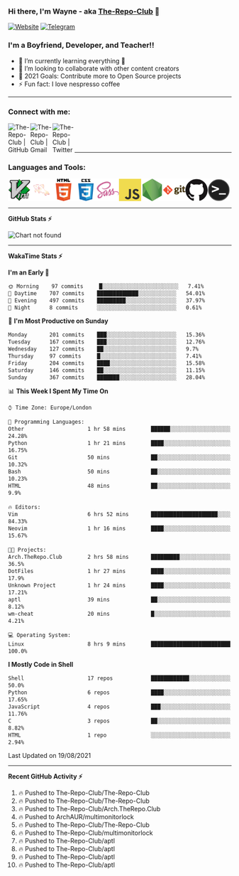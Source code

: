 ### Hi there, I'm Wayne - aka [The-Repo-Club][website] 👋

[![Website](https://img.shields.io/website?label=github.com/The-Repo-Club/&color=orange&style=flat-square&url=https://github.com/The-Repo-Club/)][website]
[![Telegram](https://img.shields.io/badge/Chat%20on-Telegram-orange.svg?color=orange&logo=telegram&style=flat-square)][telegram]

### I'm a Boyfriend, Developer, and Teacher!!

- 🌱 I’m currently learning everything 🤣
- 👯 I’m looking to collaborate with other content creators
- 🥅 2021 Goals: Contribute more to Open Source projects
- ⚡ Fun fact: I love nespresso coffee

---
### Connect with me:

[<img align="left" alt="The-Repo-Club | GitHub" width="50px" src="https://cdn.jsdelivr.net/npm/simple-icons@v3/icons/github.svg" />][website]
[<img align="left" alt="The-Repo-Club | Gmail" width="50px" src="https://cdn.jsdelivr.net/npm/simple-icons@v3/icons/gmail.svg" />][email]
[<img align="left" alt="The-Repo-Club | Twitter" width="50px" src="https://cdn.jsdelivr.net/npm/simple-icons@v3/icons/telegram.svg" />][telegram]

[website]: https://github.com/The-Repo-Club/
[email]: mailto:wayne6324@gmail.com
[telegram]: https://t.me/TheRepoClub

<br />
<br />
<br />

---
### Languages and Tools:

<img align="left" alt="Vim" width="50px" src="https://raw.githubusercontent.com/github/explore/80688e429a7d4ef2fca1e82350fe8e3517d3494d/topics/vim/vim.png" />
<img align="left" alt="Fish" width="50px" src="https://raw.githubusercontent.com/github/explore/80688e429a7d4ef2fca1e82350fe8e3517d3494d/topics/fish/fish.png" />
<img align="left" alt="HTML5" width="50px" src="https://raw.githubusercontent.com/github/explore/80688e429a7d4ef2fca1e82350fe8e3517d3494d/topics/html/html.png" />
<img align="left" alt="CSS3" width="50px" src="https://raw.githubusercontent.com/github/explore/80688e429a7d4ef2fca1e82350fe8e3517d3494d/topics/css/css.png" />
<img align="left" alt="Sass" width="50px" src="https://raw.githubusercontent.com/github/explore/80688e429a7d4ef2fca1e82350fe8e3517d3494d/topics/sass/sass.png" />
<img align="left" alt="JavaScript" width="50px" src="https://raw.githubusercontent.com/github/explore/80688e429a7d4ef2fca1e82350fe8e3517d3494d/topics/javascript/javascript.png" />
<img align="left" alt="Node.js" width="50px" src="https://raw.githubusercontent.com/github/explore/80688e429a7d4ef2fca1e82350fe8e3517d3494d/topics/nodejs/nodejs.png" />
<img align="left" alt="Git" width="50px" src="https://raw.githubusercontent.com/github/explore/80688e429a7d4ef2fca1e82350fe8e3517d3494d/topics/git/git.png" />
<img align="left" alt="GitHub" width="50px" src="https://raw.githubusercontent.com/github/explore/78df643247d429f6cc873026c0622819ad797942/topics/github/github.png" />
<img align="left" alt="Terminal" width="50px" src="https://raw.githubusercontent.com/github/explore/80688e429a7d4ef2fca1e82350fe8e3517d3494d/topics/terminal/terminal.png" />

<br />
<br />
<br />

---

**GitHub Stats ⚡**

![Chart not found](https://github-readme-stats.vercel.app/api?username=The-Repo-Club&theme=tokyonight&show_icons=true&count_private=true&hide_border=true&include_all_commits=true&custom_title=The-Repo-Club%27s+GitHub+Stats)


---

**WakaTime Stats ⚡**

<!--START_SECTION:waka-->
**I'm an Early 🐤** 

```text
🌞 Morning    97 commits     █░░░░░░░░░░░░░░░░░░░░░░░░   7.41% 
🌆 Daytime    707 commits    █████████████░░░░░░░░░░░░   54.01% 
🌃 Evening    497 commits    █████████░░░░░░░░░░░░░░░░   37.97% 
🌙 Night      8 commits      ░░░░░░░░░░░░░░░░░░░░░░░░░   0.61%

```
📅 **I'm Most Productive on Sunday** 

```text
Monday       201 commits    ███░░░░░░░░░░░░░░░░░░░░░░   15.36% 
Tuesday      167 commits    ███░░░░░░░░░░░░░░░░░░░░░░   12.76% 
Wednesday    127 commits    ██░░░░░░░░░░░░░░░░░░░░░░░   9.7% 
Thursday     97 commits     █░░░░░░░░░░░░░░░░░░░░░░░░   7.41% 
Friday       204 commits    ████░░░░░░░░░░░░░░░░░░░░░   15.58% 
Saturday     146 commits    ██░░░░░░░░░░░░░░░░░░░░░░░   11.15% 
Sunday       367 commits    ███████░░░░░░░░░░░░░░░░░░   28.04%

```


📊 **This Week I Spent My Time On** 

```text
⌚︎ Time Zone: Europe/London

💬 Programming Languages: 
Other                    1 hr 58 mins        ██████░░░░░░░░░░░░░░░░░░░   24.28% 
Python                   1 hr 21 mins        ████░░░░░░░░░░░░░░░░░░░░░   16.75% 
Git                      50 mins             ██░░░░░░░░░░░░░░░░░░░░░░░   10.32% 
Bash                     50 mins             ██░░░░░░░░░░░░░░░░░░░░░░░   10.23% 
HTML                     48 mins             ██░░░░░░░░░░░░░░░░░░░░░░░   9.9%

🔥 Editors: 
Vim                      6 hrs 52 mins       █████████████████████░░░░   84.33% 
Neovim                   1 hr 16 mins        ████░░░░░░░░░░░░░░░░░░░░░   15.67%

🐱‍💻 Projects: 
Arch.TheRepo.Club        2 hrs 58 mins       █████████░░░░░░░░░░░░░░░░   36.5% 
DotFiles                 1 hr 27 mins        ████░░░░░░░░░░░░░░░░░░░░░   17.9% 
Unknown Project          1 hr 24 mins        ████░░░░░░░░░░░░░░░░░░░░░   17.21% 
aptl                     39 mins             ██░░░░░░░░░░░░░░░░░░░░░░░   8.12% 
wm-cheat                 20 mins             █░░░░░░░░░░░░░░░░░░░░░░░░   4.21%

💻 Operating System: 
Linux                    8 hrs 9 mins        █████████████████████████   100.0%

```

**I Mostly Code in Shell** 

```text
Shell                    17 repos            ████████████░░░░░░░░░░░░░   50.0% 
Python                   6 repos             ████░░░░░░░░░░░░░░░░░░░░░   17.65% 
JavaScript               4 repos             ███░░░░░░░░░░░░░░░░░░░░░░   11.76% 
C                        3 repos             ██░░░░░░░░░░░░░░░░░░░░░░░   8.82% 
HTML                     1 repo              ░░░░░░░░░░░░░░░░░░░░░░░░░   2.94%

```



 Last Updated on 19/08/2021
<!--END_SECTION:waka-->

---

**Recent GitHub Activity :zap:**

<!--START_SECTION:activity-->
1. 🔥 Pushed to The-Repo-Club/The-Repo-Club
2. 🔥 Pushed to The-Repo-Club/The-Repo-Club
3. 🔥 Pushed to The-Repo-Club/Arch.TheRepo.Club
4. 🔥 Pushed to ArchAUR/multimonitorlock
5. 🔥 Pushed to The-Repo-Club/The-Repo-Club
6. 🔥 Pushed to The-Repo-Club/multimonitorlock
7. 🔥 Pushed to The-Repo-Club/aptl
8. 🔥 Pushed to The-Repo-Club/aptl
9. 🔥 Pushed to The-Repo-Club/aptl
10. 🔥 Pushed to The-Repo-Club/aptl
<!--END_SECTION:activity-->